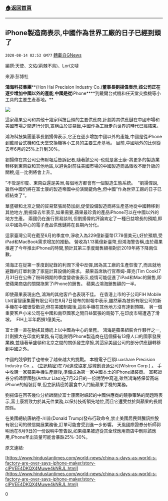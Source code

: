 ###  [:house:返回首頁](https://github.com/ourhimalayas/txt)
---

## iPhone製造商表示,中國作為世界工廠的日子已經到頭了
`2020-08-14 02:53 GM77` [轉載自GNews](https://gnews.org/zh-hant/296346/)

編撰:天使、文佑(荊棘不鳥)、Lori文噠

來源:彭博社

**鴻海科技集團****(Hon Hai Precision Industry Co.)****董事長劉揚偉表示****,****該公司正在逐步增加中國以外的產能****,****中國是從****iPhone****到戴爾台式機和任天堂交換機等小工具的主要生產基地。**

![](https://s3.amazonaws.com/gnews-media-offload/wp-content/uploads/2020/08/14024348/%E4%B8%96%E7%95%8C%E5%B7%A5%E5%8E%82-1.jpeg)

這家蘋果公司和其他十幾家科技巨頭的主要供應商,計劃將其供應鏈在中國市場和美國市場之間進行分割,宣稱由於貿易戰,中國作為工廠走向世界的時代已經結束。

鴻海科技集團董事長劉揚偉表示,它正在逐步增加中國以外的產能,中國是從iPhone到戴爾台式機和任天堂交換機等小工具的主要生產基地。 目前,中國境外的比例從去年6月的25%上升到30%。

劉揚偉在其公司公佈財報后告訴記者,隨著該公司–也就是富士康–將更多的製造業轉移到東南亞和其他地區,以避免對前往美國市場的中國製造商品徵收不斷升級的關稅,這一比例將會上升。

“不管是印度、東南亞還是美洲,每個地方都會有一個製造生態系統。  “劉揚偉說,雖然中國仍將在富士康的製造帝國中扮演關鍵角色,但中國”作為世界工廠的日子已經結束了”。

華盛頓和北京之間的貿易緊張局勢加劇,促使設備製造商將生產基地從中國轉移到其他地方,劉揚偉去年表示,如果需要,蘋果最珍貴的產品iPhone可以在中國以外的地方生產。 兩國仍在進行貿易談判,但劉揚偉的評論肯定了一種日益增長的預期,即以中國為中心的電子產品供應鏈將在長期內分化。

這家臺灣公司在截至6月的季度中,淨收入為229億新臺幣(7.78億美元),好於預期,受iPad和MacBook需求增加的推動。 營收為1.13萬億新臺幣,但鴻海警告稱,由於蘋果推遲了今年推出iPhone的時間,預計其第三季度銷售額相對於2019年將下降兩位數。

鴻海正在從第一季度創紀錄的利潤下滑中反彈,因為其工廠的生產恢復了,而且就地避難的訂單刺激了家庭計算設備的需求。 蘋果首席執行官蒂姆-庫克(Tim Cook)7月31日在公佈了粉碎預期的季度營收後表示,疫情可能促進了iPad和Mac的銷售,即使蘋果商店的關閉拖累了iPhone的銷售。 蘋果占鴻海銷售額的一半。

即使蘋果表現出色,鴻海的其他客戶也表現不佳。 在香港上市的子公司FIH Mobile Ltd(富智康集團有限公司)在8月7日發布的財報中表示,雖然華為技術有限公司的新手機在中國很受歡迎,但在美國制裁後,這些手機在其他地方沒有達到預期。 另一個重要客戶小米公司在中國和南亞國家之間日益緊張的局勢下,在印度市場遭遇了滑坡。  FIH上半年虧損1億美元。

富士康一直在動搖其傳統上以中國為中心的業務。 鴻海是蘋果組裝合作夥伴之一,計劃擴大在印度的業務,有可能説明iPhone製造商在這個擁有13億人口的國家發展業務,並隨著華盛頓和北京之間的關係發生摩擦,將這家美國公司的部分供應鏈轉移到中國之外。

中國的競爭對手也帶來了越來越大的挑戰。 本機電子巨頭Luxshare Precision Industry Co. 。 (立訊精密)在7月達成協定,從緯創資通公司(Wistron Corp.) 。 手中收購一家蘋果手機生產廠後,準備成為第一家中國本土的iPhone組裝商。 富邦證券分析師廖國強(Arthur Liao)在7月23日的一份說明中寫道,雖然鴻海將保留高端iPhone的組裝訂單,但立訊精密將蠶食中入門級蘋果手機的業務。

劉揚偉在回答幾位分析師關於富士康面對崛起的中國供應商的競爭策略的問題時表示,富士康將致力於其元件業務,以保持技術領先地位,而且它還受益於與蘋果的長期關係。

在美國總統唐納德-川普(Donald Trump)發布行政命令,禁止美國居民與騰訊控股有限公司的微信開展業務後,訂單可能會受到進一步影響。 天風國際證券分析師郭明池在8月9日的一份說明中警告說,如果蘋果被迫從其全球應用商店中刪除該應用,iPhone年出貨量可能會暴跌25%-30%。

原文連結:

[https://www.hindustantimes.com/world-news/china-s-days-as-world-s-factory-are-over-says-iphone-maker/story-clPVEE4DKQX4Muwe4kNRJL.html](https://www.hindustantimes.com/world-news/china-s-days-as-world-s-factory-are-over-says-iphone-maker/story-clPVEE4DKQX4Muwe4kNRJL.html)

0
